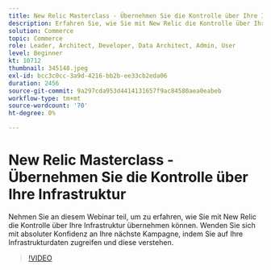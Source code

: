 ```yaml
---
title: New Relic Masterclass - Übernehmen Sie die Kontrolle über Ihre Infrastruktur
description: Erfahren Sie, wie Sie mit New Relic die Kontrolle über Ihre Infrastruktur übernehmen. Wenden Sie sich mit absoluter Konfidenz an Ihre nächste Kampagne, indem Sie auf Ihre Infrastrukturdaten zugreifen und diese verstehen.
solution: Commerce
topic: Commerce
role: Leader, Architect, Developer, Data Architect, Admin, User
level: Beginner
kt: 10712
thumbnail: 345148.jpeg
exl-id: bcc3c0cc-3a9d-4216-bb2b-ee33cb2eda06
duration: 2456
source-git-commit: 9a297cda953d4414131657f9ac84580aea0eabeb
workflow-type: tm+mt
source-wordcount: '70'
ht-degree: 0%

---
```


# New Relic Masterclass - Übernehmen Sie die Kontrolle über Ihre Infrastruktur

Nehmen Sie an diesem Webinar teil, um zu erfahren, wie Sie mit New Relic die Kontrolle über Ihre Infrastruktur übernehmen können. Wenden Sie sich mit absoluter Konfidenz an Ihre nächste Kampagne, indem Sie auf Ihre Infrastrukturdaten zugreifen und diese verstehen.

>[!VIDEO](https://video.tv.adobe.com/v/345148/?quality=12&learn=on)
